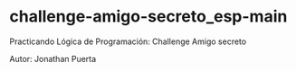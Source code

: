 # challenge-amigo-secreto_esp-main
Practicando Lógica de Programación: Challenge Amigo secreto

Autor: Jonathan Puerta